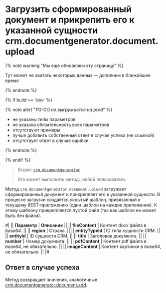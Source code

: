# Загрузить сформированный документ и прикрепить его к указанной сущности crm.documentgenerator.document.upload

{% note warning "Мы еще обновляем эту страницу" %}

Тут может не хватать некоторых данных — дополним в ближайшее время

{% endnote %}

{% if build == 'dev' %}

{% note alert "TO-DO _не выгружается на prod_" %}

- не указаны типы параметров
- не указана обязательность всех параметров
- отсутствуют примеры
- лучше добавить собственный ответ в случае успеха (не ссылкой)
- отсутствует ответ в случае ошибки

{% endnote %}

{% endif %}

> Scope: [`crm.documentgenerator`](../../../scopes/permissions.md)
>
> Кто может выполнять метод: любой пользователь

Метод `crm.documentgenerator.document.upload` загружает сформированный документ и прикрепляет его к указанной сущности. В процессе загрузки создаётся скрытый шаблон, привязанный к текущему REST-приложению (один шаблон на каждое приложение). К этому шаблону прикрепляется пустой файл (так как шаблон не может быть без файла).

#|
|| **Параметр** | **Описание** ||
|| **fileContent** | Контент docx файла в *base64*. ||
|| **region** | Страна. ||
|| **entityTypeId** | ID типа сущности CRM. ||
|| **entityId** | ID сущности CRM. ||
|| **title** | Заголовок документа. ||
|| **number** | Номер документа. ||
|| **pdfContent** | Контент pdf файла в *base64*, не обязательно. ||
|| **imageContent** | Контент картинки в *base64*, не обязательно. ||
|#

## Ответ в случае успеха

Метод возвращает значения, аналогичные [crm.documentgenerator.document.add](./crm-document-generator-document-add.md).
